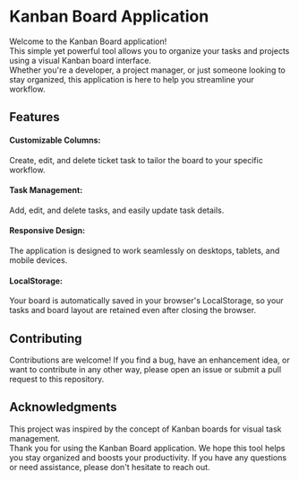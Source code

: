 # Kanban Board Application     

Welcome to the Kanban Board application!     
This simple yet powerful tool allows you to organize your tasks and projects using a visual Kanban board interface.     
Whether you're a developer, a project manager, or just someone looking to stay organized, this application is here to help you streamline your workflow.    

## Features     
#### Customizable Columns:    
Create, edit, and delete ticket task to tailor the board to your specific workflow.
#### Task Management:     
Add, edit, and delete tasks, and easily update task details.
#### Responsive Design:     
The application is designed to work seamlessly on desktops, tablets, and mobile devices.
#### LocalStorage:     
Your board is automatically saved in your browser's LocalStorage, so your tasks and board layout are retained even after closing the browser.


## Contributing     
Contributions are welcome! If you find a bug, have an enhancement idea, or want to contribute in any other way, please open an issue or submit a pull request to this repository.     



## Acknowledgments     
This project was inspired by the concept of Kanban boards for visual task management.        
Thank you for using the Kanban Board application. We hope this tool helps you stay organized and boosts your productivity. If you have any questions or need assistance, please don't hesitate to reach out.

